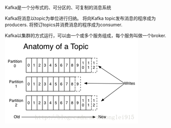 Kafka是一个分布式的、可分区的、可复制的消息系统

Kafka将消息以topic为单位进行归纳。
将向Kafka topic发布消息的程序成为producers.
将预订topics并消费消息的程序成为consumer.

Kafka以集群的方式运行，可以由一个或多个服务组成，每个服务叫做一个broker.
![Image text](https://github.com/syllable2009/py3/raw/master/www/static/kafka-topic.png)
